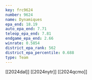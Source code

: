 ```yaml
---
key: frc9624
number: 9624
name: Dynamiques
epa_end: 18.19
auto_epa_end: 7.71
teleop_epa_end: 7.81
endgame_epa_end: 2.66
winrate: 0.5854
district_epa_rank: 562
district_epa_percentile: 0.688
type: Team
---
```

[[2024dal]]
[[2024nytr]]
[[2024qcmo]]
